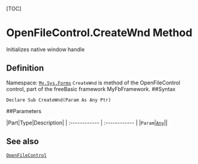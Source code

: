 [TOC]
# OpenFileControl.CreateWnd Method
Initializes native window handle
## Definition
Namespace: [`My.Sys.Forms`](My.Sys.Forms.md)
`CreateWnd` is method of the OpenFileControl control, part of the freeBasic framework MyFbFramework.
##Syntax
```freeBasic
Declare Sub CreateWnd(Param As Any Ptr)
```

##Parameters

|Part|Type|Description|
| :------------ | :------------ |
|`Param`|[`Any`]("https://www.freebasic.net/wiki/KeyPgAny")||
## See also
[`OpenFileControl`](OpenFileControl.md)
